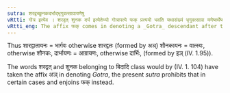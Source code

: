 ```yaml
---
sutra: शरद्वच्छुनकदर्भाद्भृगुवत्साग्रायणेषु
vRtti: गोत्र इत्येव । शरद्वत् शुनक दर्भ इत्येतेभ्यो गोत्रापत्ये फक् प्रत्ययो भवति यथासंख्यं भृगुवत्साग्रा यणेष्वर्थेष्वपत्यविशेषेषु ॥
vRtti_eng: The affix फक् comes in denoting a _Gotra_ descendant after the words \"_saradvat_\", \"_sunaka_\", and \"_darbha_\", when they denote the descendants of _Bhrigu_, _Vatsa_ and _Agrayana_ respectively.
---
```

Thus शारद्वातायनः = भार्गवः otherwise शारद्वतः (formed by अञ्) शौनकायनः = वात्स्यः, otherwise शौनकः, दार्भायणः = आग्रायणः, otherwise दार्भिः, (formed by इञ् (IV. 1.95)).

The words शरद्वत् and शुनक belonging to बिदादि class would by (IV. 1. 104) have taken the affix अञ् in denoting _Gotra_, the present _sutra_ prohibits that in certain cases and enjoins फक् instead.

